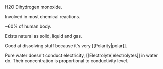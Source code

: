 H2O
Dihydrogen monoxide.

Involved in most chemical reactions.

~60% of human body.

Exists natural as solid, liquid and gas.

Good at dissolving stuff because it's very [[Polarity|polar]].

Pure water doesn't conduct electricity, [[Electrolyte|electrolytes]] in water do.
Their concentration is proportional to conductivity level.